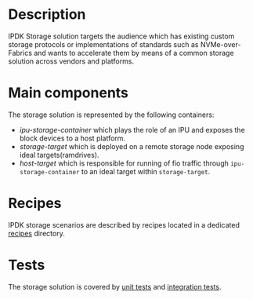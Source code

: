 # Description
IPDK Storage solution targets the audience which has existing custom storage
protocols or implementations of standards such as NVMe-over-Fabrics and wants
to accelerate them by means of a common storage solution across vendors
and platforms.

# Main components
The storage solution is represented by the following containers:
- _ipu-storage-container_ which plays the role of an IPU and exposes the block
devices to a host platform.
- _storage-target_ which is deployed on a remote storage node exposing
ideal targets(ramdrives).
- _host-target_ which is responsible for running of fio traffic through
`ipu-storage-container` to an ideal target within `storage-target`.

# Recipes
IPDK storage scenarios are described by recipes located in a dedicated
[recipes](recipes/README.md) directory.

# Tests
The storage solution is covered by [unit tests](tests/ut/) and
[integration tests](tests/it/).
